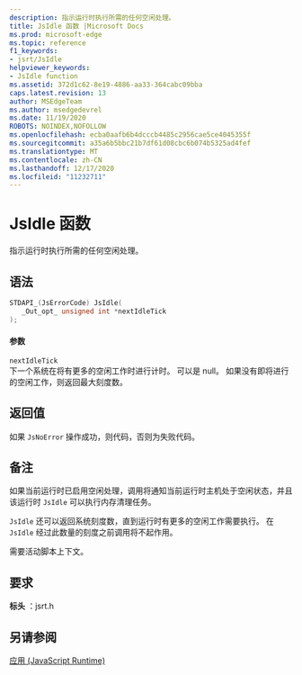 ```yaml
---
description: 指示运行时执行所需的任何空闲处理。
title: JsIdle 函数 |Microsoft Docs
ms.prod: microsoft-edge
ms.topic: reference
f1_keywords:
- jsrt/JsIdle
helpviewer_keywords:
- JsIdle function
ms.assetid: 372d1c62-8e19-4886-aa33-364cabc09bba
caps.latest.revision: 13
author: MSEdgeTeam
ms.author: msedgedevrel
ms.date: 11/19/2020
ROBOTS: NOINDEX,NOFOLLOW
ms.openlocfilehash: ecba0aafb6b4dcccb4485c2956cae5ce4045355f
ms.sourcegitcommit: a35a6b5bbc21b7df61d08cbc6b074b5325ad4fef
ms.translationtype: MT
ms.contentlocale: zh-CN
ms.lasthandoff: 12/17/2020
ms.locfileid: "11232711"
---
```

# JsIdle 函数

指示运行时执行所需的任何空闲处理。  
  
## 语法  
  
```cpp  
STDAPI_(JsErrorCode) JsIdle(  
   _Out_opt_ unsigned int *nextIdleTick  
);  
```  
  
#### 参数  
 `nextIdleTick`  
 下一个系统在将有更多的空闲工作时进行计时。 可以是 null。 如果没有即将进行的空闲工作，则返回最大刻度数。  
  
## 返回值  
 如果 `JsNoError` 操作成功，则代码，否则为失败代码。  
  
## 备注  
 如果当前运行时已启用空闲处理，调用将通知当前运行时主机处于空闲状态，并且该运行时 `JsIdle` 可以执行内存清理任务。  
  
 `JsIdle` 还可以返回系统刻度数，直到运行时有更多的空闲工作需要执行。 在 `JsIdle` 经过此数量的刻度之前调用将不起作用。  
  
 需要活动脚本上下文。  
  
## 要求  
 **标头** ：jsrt.h  
  
## 另请参阅  
 [应用 (JavaScript Runtime)](../chakra-hosting/reference-javascript-runtime.md)
